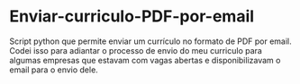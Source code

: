 # Enviar-curriculo-PDF-por-email
Script python que permite enviar um currículo no formato de PDF por email.
Codei isso para adiantar o processo de envio do meu curriculo para algumas empresas que estavam com vagas abertas e disponibilizavam o email para o envio dele.
